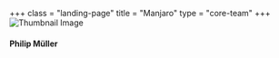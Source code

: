 +++ 
class = "landing-page" 
title = "Manjaro"
type = "core-team"
+++ 
<img src="/img/philip.jpg" alt="Thumbnail Image" class="rounded-circle img-fluid img-raised">
#### Philip Müller